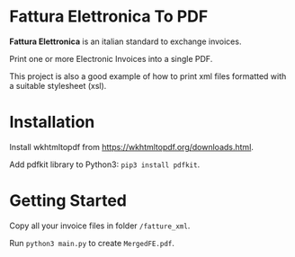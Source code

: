 # Fattura Elettronica To PDF

**Fattura Elettronica** is an italian standard to exchange invoices.

Print one or more Electronic Invoices into a single PDF.

This project is also a good example of how to print xml files formatted with a suitable stylesheet (xsl).


# Installation

Install wkhtmltopdf from https://wkhtmltopdf.org/downloads.html.

Add pdfkit library to Python3: `pip3 install pdfkit`.


# Getting Started

Copy all your invoice files in folder `/fatture_xml`.

Run `python3 main.py` to create `MergedFE.pdf`.

